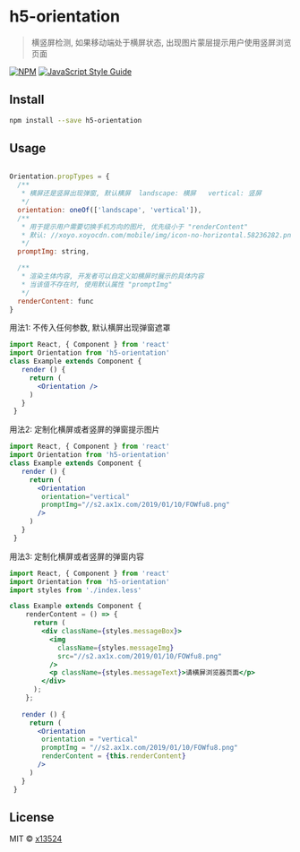 # h5-orientation

> 横竖屏检测, 如果移动端处于横屏状态, 出现图片蒙层提示用户使用竖屏浏览页面

[![NPM](https://img.shields.io/npm/v/h5-orientation.svg)](https://www.npmjs.com/package/h5-orientation) [![JavaScript Style Guide](https://img.shields.io/badge/code_style-standard-brightgreen.svg)](https://standardjs.com)

## Install

```bash
npm install --save h5-orientation
```

## Usage

```jsx

Orientation.propTypes = {
  /**
   * 横屏还是竖屏出现弹窗, 默认横屏  landscape: 横屏   vertical: 竖屏
   */
  orientation: oneOf(['landscape', 'vertical']),
  /**
   * 用于提示用户需要切换手机方向的图片, 优先级小于 "renderContent"
   * 默认: //xoyo.xoyocdn.com/mobile/img/icon-no-horizontal.58236282.png
   */
  promptImg: string,

  /**
   * 渲染主体内容, 开发者可以自定义如横屏时展示的具体内容
   * 当该值不存在时, 使用默认属性 "promptImg"
   */
  renderContent: func
}

```

用法1: 不传入任何参数, 默认横屏出现弹窗遮罩
```jsx
import React, { Component } from 'react'
import Orientation from 'h5-orientation'
class Example extends Component {
   render () {
     return (
       <Orientation />
     )
   }
 }

```

用法2: 定制化横屏或者竖屏的弹窗提示图片
```jsx
import React, { Component } from 'react'
import Orientation from 'h5-orientation'
class Example extends Component {
   render () {
     return (
       <Orientation 
        orientation="vertical"
        promptImg="//s2.ax1x.com/2019/01/10/FOWfu8.png" 
       />
     )
   }
 }

```

用法3: 定制化横屏或者竖屏的弹窗内容
```jsx
import React, { Component } from 'react'
import Orientation from 'h5-orientation'
import styles from './index.less'

class Example extends Component {
    renderContent = () => {
      return (
        <div className={styles.messageBox}>
          <img
            className={styles.messageImg}
            src="//s2.ax1x.com/2019/01/10/FOWfu8.png"
          />
          <p className={styles.messageText}>请横屏浏览器页面</p>
        </div>
      );
    };
    
   render () {
     return (
       <Orientation 
        orientation = "vertical"
        promptImg = "//s2.ax1x.com/2019/01/10/FOWfu8.png" 
        renderContent = {this.renderContent}
       />
     )
   }
 }

```

## License

MIT © [x13524](https://github.com/x13524)
